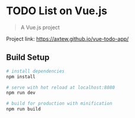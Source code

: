 # TODO List on Vue.js

> A Vue.js project

Project link: https://axtew.github.io/vue-todo-app/

## Build Setup

``` bash
# install dependencies
npm install

# serve with hot reload at localhost:8080
npm run dev

# build for production with minification
npm run build
```
